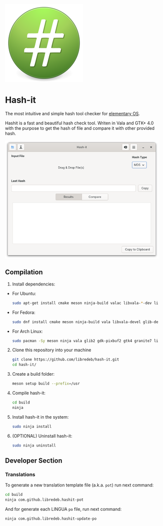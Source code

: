 ![icon](./data/icons/128/hashit.svg)
# Hash-it

The most intuitive and simple hash tool checker for [elementary OS](https://elementary.io).

Hashit is a fast and beautiful hash check tool. Writen in Vala and GTK+ 4.0 with the purpose to get the hash of file and compare it with other provided hash.

![screenshot](./screenshot.png)

## Compilation

   1. Install dependencies:
   * For Ubuntu:
      ```sh
      sudo apt-get install cmake meson ninja-build valac libvala-*-dev libglib2.0-dev libgtk-4-dev libgranite-7-dev libadwaita-1-dev python3 python3-wheel python3-setuptools
      ```
   * For Fedora:
      ```sh
      sudo dnf install cmake meson ninja-build vala libvala-devel glib-devel gtk4-devel granite-7-devel libadwaita-devel python3 python3-wheel python3-setuptools gnome-menus
      ```
   * For Arch Linux:
      ```sh
      sudo pacman -Sy meson ninja vala glib2 gdk-pixbuf2 gtk4 granite7 libadwaita-1 python python-wheel python-setuptools
      ```
   2. Clone this repository into your machine
      ```sh
      git clone https://github.com/libredeb/hash-it.git
      cd hash-it/
      ```
   3. Create a build folder:
      ```sh
      meson setup build --prefix=/usr
      ```
   4. Compile hash-it:
      ```sh
      cd build
      ninja
      ```
   5. Install hash-it in the system:
      ```sh
      sudo ninja install
      ```
   6. (OPTIONAL) Uninstall hash-it:
      ```sh
      sudo ninja uninstall
      ```

## Developer Section

### Translations

To generate a new translation template file (a.k.a. `pot`) run next command:
```sh
cd build
ninja com.github.libredeb.hashit-pot
```

And for generate each LINGUA `po` file, run next command:
```sh
ninja com.github.libredeb.hashit-update-po
```